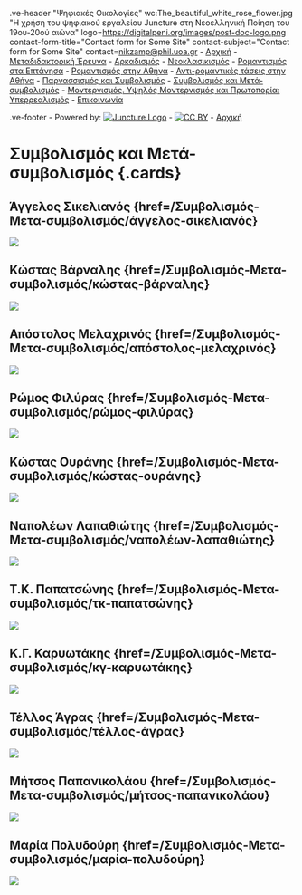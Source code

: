 .ve-header "Ψηφιακές Οικολογίες" wc:The_beautiful_white_rose_flower.jpg "Η χρήση του ψηφιακού εργαλείου Juncture στη Νεοελληνική Ποίηση του 19ου-20ού αιώνα" logo=https://digitalpeni.org/images/post-doc-logo.png contact-form-title="Contact form for Some Site" contact-subject="Contact form for Some Site" contact=nikzamp@phil.uoa.gr
    - [Αρχική](/)
    - [Μεταδιδακτορική Έρευνα](/έρευνα)
    - [Αρκαδισμός](/aρκαδισμός)
    - [Νεοκλασικισμός](/nεοκλασικισμός)
    - [Ρομαντισμός στα Επτάνησα](/pομαντισμός-στα-eπτάνησα)
    - [Ρομαντισμός στην Αθήνα](/pομαντισμός-στην-aθήνα)
    - [Αντι-ρομαντικές τάσεις στην Αθήνα](/aντι-ρομαντικές-τάσεις-στην-Αθήνα)
    - [Παρνασσισμός και Συμβολισμός](/παρνασσισμός-συμβολισμός)
    - [Συμβολισμός και Μετά-συμβολισμός](/Συμβολισμός-Μετα-συμβολισμός)
    - [Μοντερνισμός. Υψηλός Μοντερνισμός και Πρωτοπορία: Υπερρεαλισμός](/μοντερνισμός-υψηλός-μοντερνισμός-πρωτοπορία-υπερρεαλισμός)
    - [Επικοινωνία](/contact)

<style>
    #juncture {
        background-color: #cae3ca;
    }
</style>      

.ve-footer
    - Powered by: [![Juncture Logo](https://juncture-digital.github.io/juncture/static/images/juncture-logo.png)](https://juncture-digital.org)
    - [![CC BY](https://licensebuttons.net/l/by/4.0/88x31.png)](https://creativecommons.org/licenses/by/4.0/)
    - [Αρχική](/)    
    
# Συμβολισμός και Μετά-συμβολισμός {.cards}

## Άγγελος Σικελιανός {href=/Συμβολισμός-Μετα-συμβολισμός/άγγελος-σικελιανός}

![](https://upload.wikimedia.org/wikipedia/commons/8/8d/Sikelianos.jpg)

## Κώστας Βάρναλης {href=/Συμβολισμός-Μετα-συμβολισμός/κώστας-βάρναλης}

![](https://upload.wikimedia.org/wikipedia/commons/8/82/Kostas_I_Varnalis_Alexandria_circa_1914.jpg)

## Απόστολος Μελαχρινός {href=/Συμβολισμός-Μετα-συμβολισμός/απόστολος-μελαχρινός}

![](https://digitalpeni.org/Συμβολισμός-Μετα-συμβολισμός/apostolos_melachrinos.jpg)

## Ρώμος Φιλύρας {href=/Συμβολισμός-Μετα-συμβολισμός/ρώμος-φιλύρας}

![](https://digitalpeni.org/Συμβολισμός-Μετα-συμβολισμός/Romos_Filyras.jpg)

## Κώστας Ουράνης {href=/Συμβολισμός-Μετα-συμβολισμός/κώστας-ουράνης}

![](https://digitalpeni.org/Συμβολισμός-Μετα-συμβολισμός/kostas_ouranis.jpg)

## Ναπολέων Λαπαθιώτης {href=/Συμβολισμός-Μετα-συμβολισμός/ναπολέων-λαπαθιώτης}

![](https://digitalpeni.org/Συμβολισμός-Μετα-συμβολισμός/napoleon_lapathiotis.jpg)

## Τ.Κ. Παπατσώνης {href=/Συμβολισμός-Μετα-συμβολισμός/τκ-παπατσώνης}

![](https://digitalpeni.org/Συμβολισμός-Μετα-συμβολισμός/takis_papatsonis.jpg)

## Κ.Γ. Καρυωτάκης {href=/Συμβολισμός-Μετα-συμβολισμός/κγ-καρυωτάκης}

![](https://digitalpeni.org/Συμβολισμός-Μετα-συμβολισμός/karyotakis.jpg)

## Τέλλος Άγρας {href=/Συμβολισμός-Μετα-συμβολισμός/τέλλος-άγρας}

![](https://digitalpeni.org/Συμβολισμός-Μετα-συμβολισμός/tellos_agras.png)

## Μήτσος Παπανικολάου {href=/Συμβολισμός-Μετα-συμβολισμός/μήτσος-παπανικολάου}

![](https://digitalpeni.org/Συμβολισμός-Μετα-συμβολισμός/mitsos_papanikolaou.jpg)

## Μαρία Πολυδούρη {href=/Συμβολισμός-Μετα-συμβολισμός/μαρία-πολυδούρη}

![](https://upload.wikimedia.org/wikipedia/commons/4/4f/%CE%9C%CE%B1%CF%81%CE%AF%CE%B1_%CE%A0%CE%BF%CE%BB%CF%85%CE%B4%CE%BF%CF%8D%CF%81%CE%B7_1918~.jpg)
